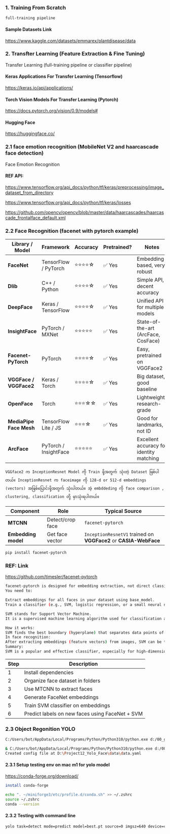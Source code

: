 ### 1. Training From Scratch 
    full-training pipeline
    
#### Sample Datasets Link
https://www.kaggle.com/datasets/emmarex/plantdisease/data

### 2. Transfter Learning (Feature Extraction & Fine Tuning)

Transfer Learning (full-training pipeline or classifier pipeline)


#### Keras Applications For Transfer Learning (Tensorflow)
https://keras.io/api/applications/

#### Torch Vision Models For Transfer Learning (Pytorch)
https://docs.pytorch.org/vision/0.9/models#

#### Hugging Face
https://huggingface.co/

### 2.1 face emotion recognition (MobileNet V2 and haarcascade face detection)

Face Emotion Recognition

#### REF API:
https://www.tensorflow.org/api_docs/python/tf/keras/preprocessing/image_dataset_from_directory

https://www.tensorflow.org/api_docs/python/tf/keras/losses

https://github.com/opencv/opencv/blob/master/data/haarcascades/haarcascade_frontalface_default.xml




### 2.2 Face Recognition (facenet with pytorch example)

| Library / Model         | Framework             | Accuracy | Pretrained? | Notes                                    |
| ----------------------- | --------------------- | -------- | ----------- | ---------------------------------------- |
| **FaceNet**             | TensorFlow / PyTorch  | ⭐⭐⭐⭐☆    | ✅ Yes       | Embedding-based, very robust             |
| **Dlib**                | C++ / Python          | ⭐⭐⭐⭐☆    | ✅ Yes       | Simple API, decent accuracy              |
| **DeepFace**            | Keras / TensorFlow    | ⭐⭐⭐⭐☆    | ✅ Yes       | Unified API for multiple models          |
| **InsightFace**         | PyTorch / MXNet       | ⭐⭐⭐⭐⭐    | ✅ Yes       | State-of-the-art (ArcFace, CosFace)      |
| **Facenet-PyTorch**     | PyTorch               | ⭐⭐⭐⭐☆    | ✅ Yes       | Easy, pretrained on VGGFace2             |
| **VGGFace / VGGFace2**  | Keras / Torch         | ⭐⭐⭐⭐☆    | ✅ Yes       | Big dataset, good baseline               |
| **OpenFace**            | Torch                 | ⭐⭐⭐☆☆    | ✅ Yes       | Lightweight, research-grade              |
| **MediaPipe Face Mesh** | TensorFlow Lite / JS  | ⭐⭐⭐☆     | ✅ Yes       | Good for landmarks, not ID               |
| **ArcFace**             | PyTorch / InsightFace | ⭐⭐⭐⭐⭐    | ✅ Yes       | Excellent accuracy for identity matching |


```
VGGface2 က InceptionResnet Model ကို Train ဖို့အတွက် သုံးတဲ့ Dataset ဖြစ်ပါတယ်။ InceptionResnet က faceimage ကို 128-d or 512-d embeddings (vectors) အဖြစ်ပြောင်းဖို့အတွက် သုံးပါတယ်။ အဲ့ embddeding ကို face comparison , clustering, classification တို့ မှာသုံးရပါတယ်။ 
```
| Component           | Role             | Typical Source                                                   |
| ------------------- | ---------------- | ---------------------------------------------------------------- |
| **MTCNN**           | Detect/crop face | `facenet-pytorch`                                                |
| **Embedding model** | Get face vector  | `InceptionResnetV1` trained on **VGGFace2** or **CASIA-WebFace** |

```bash
pip install facenet-pytorch
```

### REF: Link
https://github.com/timesler/facenet-pytorch

```bash
facenet-pytorch is designed for embedding extraction, not direct classification.
You need to:

Extract embeddings for all faces in your dataset using base_model.
Train a classifier (e.g., SVM, logistic regression, or a small neural network) on these embeddings.
```
```bash
SVM stands for Support Vector Machine.
It is a supervised machine learning algorithm used for classification and regression tasks.

How it works:
SVM finds the best boundary (hyperplane) that separates data points of different classes with the largest margin.
In face recognition:
After extracting embeddings (feature vectors) from images, SVM can be trained to classify which person each embedding belongs to.
Summary:
SVM is a popular and effective classifier, especially for high-dimensional data like face embeddings.

```

| Step | Description                                     |
| ---- | ----------------------------------------------- |
| 1    | Install dependencies                            |
| 2    | Organize face dataset in folders                |
| 3    | Use MTCNN to extract faces                      |
| 4    | Generate FaceNet embeddings                     |
| 5    | Train SVM classifier on embeddings              |
| 6    | Predict labels on new faces using FaceNet + SVM |


### 2.3 Object Regonition YOLO

```bash
C:/Users/bot/AppData/Local/Programs/Python/Python310/python.exe d:/00_google_classroom/machinelearning.ai/02_transfer_learning/03_yolo/009_train_valid_split_windows.py --datapath "D:\Project12_Yolo_Face\data" --train_pct 0.9
```

```bash
& C:/Users/bot/AppData/Local/Programs/Python/Python310/python.exe d:/00_google_classroom/machinelearning.ai/02_transfer_learning/03_yolo/009_data_yaml.py
Created config file at D:\Project12_Yolo_Face\data\data.yaml
```


#### 2.3.1 Setup testing env on mac m1 for yolo model

https://conda-forge.org/download/

```bash
install conda-forge
```

```bash
echo ". ~/miniforge3/etc/profile.d/conda.sh" >> ~/.zshrc
source ~/.zshrc
conda --version
```

#### 2.3.2 Testing with command line

```bash
yolo task=detect mode=predict model=best.pt source=0 imgsz=640 device=cpu
```

